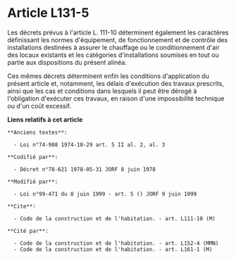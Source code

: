 # Article L131-5

Les décrets prévus à l'article L. 111-10 déterminent également les caractères définissant les normes d'équipement, de
fonctionnement et de contrôle des installations destinées à assurer le chauffage ou le conditionnement d'air des locaux
existants et les catégories d'installations soumises en tout ou partie aux dispositions du présent alinéa.

Ces mêmes décrets déterminent enfin les conditions d'application du présent article et, notamment, les délais d'exécution des
travaux prescrits, ainsi que les cas et conditions dans lesquels il peut être dérogé à l'obligation d'exécuter ces travaux,
en raison d'une impossibilité technique ou d'un coût excessif.

**Liens relatifs à cet article**

	**Anciens textes**:

	  - Loi n°74-908 1974-10-29 art. 5 II al. 2, al. 3

	**Codifié par**:

	  - Décret n°78-621 1978-05-31 JORF 8 juin 1978

	**Modifié par**:

	  - Loi n°99-471 du 8 juin 1999 - art. 5 () JORF 9 juin 1999

	**Cite**:

	  - Code de la construction et de l'habitation. - art. L111-10 (M)

	**Cité par**:

	  - Code de la construction et de l'habitation. - art. L152-4 (MMN)
	  - Code de la construction et de l'habitation. - art. L161-1 (M)

